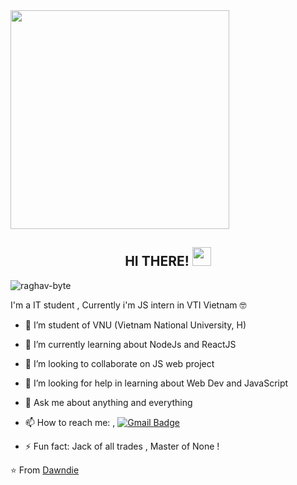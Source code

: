 <img src="https://camo.githubusercontent.com/3b7c592ede97b6138ffd4b1cc1541c2f3b11fd39/687474703a2f2f33312e6d656469612e74756d626c722e636f6d2f31376665613932306666333665663466356238373764353231366137616164392f74756d626c725f6d6f39786a65387a5a34317163626975666f315f313238302e676966" height="350px" width ="350px">


<h2 align="Center">  HI THERE! <img src="https://media.giphy.com/media/WUlplcMpOCEmTGBtBW/giphy.gif" width="30"> </h3>
<p align="left"> <img src="https://komarev.com/ghpvc/?username=raghav-byte" alt="raghav-byte" /> </p>


I'm a IT student , Currently i'm JS intern in VTI Vietnam 🤓

- 🔭 I’m student of VNU (Vietnam National University, H)
- 🌱 I’m currently learning about NodeJs and ReactJS
- 👯 I’m looking to collaborate on JS web project
- 🤔 I’m looking for help in learning about Web Dev and JavaScript 
- 💬 Ask me about anything and everything 
- 📫 How to reach me: 
, [![Gmail Badge](https://img.shields.io/badge/-Gmail-c14438?style=flat-square&logo=Gmail&logoColor=white&link=mailto:v.com)](mailto:voluongbang20@gmail.com)

- ⚡ Fun fact: Jack of all trades , Master of None ! 


⭐️ From [Dawndie](https://github.com/dawndie)

